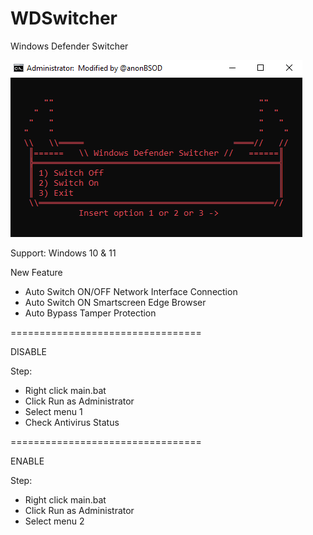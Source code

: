 # WDSwitcher
Windows Defender Switcher

![Preview](https://github.com/Pl4nkt0wn/WDSwitcher/blob/main/Prog.PNG)

Support: Windows 10 & 11

New Feature
- Auto Switch ON/OFF Network Interface Connection
- Auto Switch ON Smartscreen Edge Browser
- Auto Bypass Tamper Protection

=================================

DISABLE

Step:
- Right click main.bat
- Click Run as Administrator
- Select menu 1
- Check Antivirus Status

=================================

ENABLE

Step:
- Right click main.bat
- Click Run as Administrator
- Select menu 2
